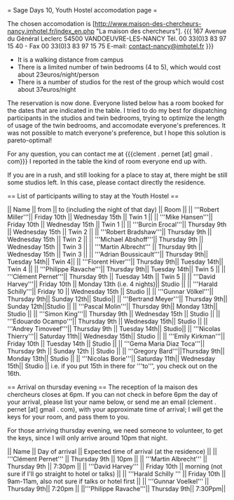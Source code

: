 = Sage Days 10, Youth Hostel accomodation page =

The chosen accomodation is [http://www.maison-des-chercheurs-nancy.imhotel.fr/index_en.php "La maison des chercheurs"].
{{{
167 Avenue du Général Leclerc
54500 VANDOEUVRE-LES-NANCY
Tél. 00 33(0)3 83 97 15 40 - 
Fax 00 33(0)3 83 97 15 75
E-mail: contact-nancy@imhotel.fr
}}}

 * It is  a walking distance from campus
 * There is a limited number of twin bedrooms (4 to 5), which would cost about 23euros/night/person
 * There is a number of studios for the rest of the group which would cost about 37euros/night

The reservation is now done. Everyone listed below has a room booked for the dates that are indicated in the table.
I tried to do my best for dispatching participants in the studios and twin bedrooms, trying to optimize the length of usage of the twin bedrooms, and accomodate everyone's preferences. It was not possible to match everyone's preference, but I hope this solution is pareto-optimal!

For any question, you can contact me at {{{clement . pernet [at] gmail . com}}}
I reported in the table the kind of room everyone end up with.

If you are in a rush, and still looking for a place to stay at, there might be still some studios left. In this case, please contact directly the residence.

== List of participants willing to stay at the Youth Hostel ==

|| Name                 || from       || to (including the night of that day) || Room ||
|| '''Robert Miller'''|| Friday 10th || Wednesday 15th || Twin 1 ||
|| '''Mike Hansen'''|| Friday 10th || Wednesday 15th || Twin 1 ||
|| '''Burcin Erocal'''||  Thursday 9th || Wednesday 15th || Twin 2 ||
|| '''Robert Bradshaw'''|| Thursday 9th || Wednesday 15th || Twin 2 ||
|| '''Michael Abshoff'''||  Thursday 9th || Wednesday 15th || Twin 3 ||
|| '''Martin Albrecht''' || Thursday 9th || Wednesday 15th || Twin 3 ||
|| '''Adrian Boussicault'''|| Thursday 9th|| Tuesday 14th|| Twin 4||
|| '''Florent Hiver'''|| Thursday 9th|| Tuesday 14th|| Twin 4 ||
|| '''Philippe Ravache'''|| Thursday 9th|| Tuesday 14th|| Twin 5 ||
|| '''Clément Pernet'''||  Thursday 9th || Tuesday 14th || Twin 5 ||
|| '''David Harvey'''|| Friday 10th || Monday 13th (i.e. 4 nights)|| Studio ||
|| '''Harald Schilly'''|| Friday 10 || Wednesday 15th || Studio ||
|| '''Gunnar Völkel'''|| Thursday 9th|| Sunday 12th|| Studio||
|| '''Bertrand Meyer'''|| Thursday 9th|| Sunday 12th||Studio ||
|| '''Pascal Molin'''|| Thursday 9th|| Monday 13th|| Studio ||
|| '''Simon King'''||  Thursday 9th || Wednesday 15th || Studio ||
|| '''Edouardo Ocampo'''|| Thursday 9th || Wednesday 15th|| Studio ||
|| '''Andrey Timoveef'''|| Thursday 9th || Tuesday 14th|| Studio||
|| '''Nicolas Thierry'''|| Saturday 11th|| Wednesday 15th|| Studio ||
|| '''Emily Kirkman'''|| Friday 10th || Tuesday 14th || Studio ||
|| '''Gema Maria Diaz Toca'''|| Thursday 9th || Sunday 12th || Studio ||
|| '''Gregory Bard'''||Thursday 9th|| Monday 13th|| Studio ||
|| '''Nicolas Borie'''|| Saturday 11th|| Wednesday 15th|| Studio ||
i.e. if you put 15th in there for '''to''', you check out on the 16th.

== Arrival on thursday evening ==
The reception of la maison des chercheurs closes at 6pm. If you can not check in before 6pm the day of your arrival, please list your name below, or send me an email (clement . pernet [at] gmail . com), with your approximate time of arrival; I will get the keys for your room, and pass them to you.

For those arriving thursday evening, we need someone to volunteer, to get the keys, since I will only arrive around 10pm that night.

|| Name || Day of arrival || Expected time of arrival (at the residence) ||
|| '''Clément Pernet''' || Thursday 9th || 10pm ||
|| '''Martin Albrecht''' || Thursday 9th || 7:30pm ||
|| '''David Harvey''' || Friday 10th || morning (not sure if I'll go straight to hotel or talks) ||
|| '''Harald Schilly ''' || Friday 10th || 9am-11am, also not sure if talks or hotel first ||
|| '''Gunnar Voelkel''' || Thursday 9th|| 7:20pm ||
||'''Philippe Ravache'''|| Thursday 9th|| 7:30Ppm||
